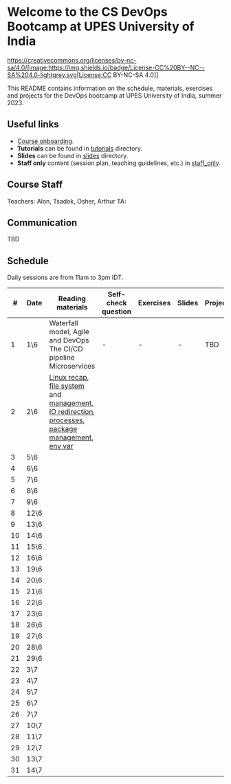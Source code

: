 # Welcome to the CS DevOps Bootcamp at UPES University of India

https://creativecommons.org/licenses/by-nc-sa/4.0/[image:https://img.shields.io/badge/License-CC%20BY--NC--SA%204.0-lightgrey.svg[License:CC BY-NC-SA 4.0]]

This README contains information on the schedule, materials, exercises and projects for the DevOps bootcamp at UPES University of India, summer 2023.

## Useful links

- [Course onboarding](onboarding.md).
- **Tutorials** can be found in [tutorials](tutorials) directory.
- **Slides** can be found in [slides](slides) directory.
- **Staff only** content (session plan, teaching guidelines, etc.) in [staff_only](staff_only).

## Course Staff

Teachers: Alon, Tsadok, Osher, Arthur
TA:

## Communication 

TBD

## Schedule

Daily sessions are from 11am to 3pm IDT.


| #  |  Date |  Reading materials |  Self-check question | Exercises  | Slides | Project  |
|---|---|---|---|---|---|---|
| 1 | 	1\6 | Waterfall model, Agile and DevOps<br>The CI/CD pipeline<br>Microservices | - | - | - | TBD | - |
| 2 | 	2\6 | [Linux recap](tutorials/01_linux_the_very_beginning.md), [file system](tutorials/02_linux_file_system.md) and [management](tutorials/03_linux_file_management.md), [IO redirection](tutorials/04_linux_io_redirection.md), [processes](tutorials/05_linux_processes.md), [package management](tutorials/06_linux_package_management.md), [env var](tutorials/07_linux_environment_variables.md) | 
| 3 | 	5\6 | 
| 4 | 	6\6 | 
| 5 | 	7\6 | 
| 6 | 	8\6 | 
| 7 | 	9\6 | 
| 8 | 	12\6 | 
| 9 | 	13\6 | 
| 10 | 	14\6 | 
| 11 | 	15\6 | 
| 12 | 	16\6 | 
| 13 | 	19\6 | 
| 14 | 	20\6 | 
| 15 | 	21\6 | 
| 16 | 	22\6 | 
| 17 | 	23\6 | 
| 18 | 	26\6 | 
| 19 | 	27\6 | 
| 20 | 	28\6 | 
| 21 | 	29\6 | 
| 22 | 	3\7 | 
| 23 | 	4\7 | 
| 24 | 	5\7 | 
| 25 | 	6\7 | 
| 26 | 	7\7 | 
| 27 | 	10\7 | 
| 28 | 	11\7 | 
| 29 | 	12\7 | 
| 30 | 	13\7 | 
| 31 | 	14\7 | 





